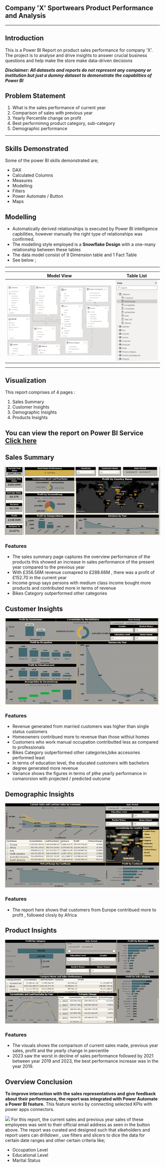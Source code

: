 ## Company 'X' Sportwears Product Performance and Analysis

---
## Introduction
This is a Power BI Report on product sales performance for company 'X'. The project is to analyse and drive insights to answer crucial business questions and help make the store make data-driven decisions

**_Disclaimer: All datasets and reports  do not represent any company or institution but just a dummy dataset to demonstrate the capablities of Power BI_**

## Problem Statement
1. What is the sales performance of current year
2. Comparison of sales with previous year
3. Yearly Percentile change on profit
4. Best performimng product category, sub-category
5. Demographic performance
---
## Skills Demonstrated
Some of the power BI skills demonstrated are;
- DAX
- Calculated Columns
- Measures
- Modelling
- Filters
- Power Automate / Button
- Maps
## Modelling
- Automatically derived relationships is executed by Power BI intelligence capbilities, however manually the right type of relationships was confirmed.
- The modelling style employed is a **Snowflake Design** with a one-many relationship between these tables
- The data model consist of 9 Dimension table and 1 Fact Table
- See below ;
---
  Model View               |     Table List
:-------------------------:|:-------------------------:
![](Model_View.PNG)        | ![](FactDimtable.PNG)
---
## Visualization
This report comprises of 4 pages :
1. Sales Summary
2. Customer Insights
3. Demographic Insights
4. Products Insights

You can view the report on Power BI Service [Click here](https://app.powerbi.com/groups/me/reports/48e0c48b-5b3e-4474-9e3c-5e81abc3115c/ReportSection?experience=power-bi)
---

## Sales Summary
![](Summary3.PNG)
### Features
- The sales summary page captures the overview performance of the products this showed an increase in sales performance of the present year compared to the previous year
- With £356.56M revenue comapred to £288.66M , there was a profit of £152.70 in the current year
- Income group says persons with medium class income bought more products and contributed more in terms of revenue
- Bikes Category outperformed other categories


## Customer Insights
![](Customer.PNG)
### Features
- Revenue generated from married customers was higher than single status customers
- Homeowners contribued more to revenue than those withiut homes
- Customers who work manual occupation contributted less as compared to professionals
- Bikes Category outperformed other categories,bike accesories performed least
- In terms of education level, the educated customers with bachelors degree generated more revenue
- Variance shows the figures in terms of pthe yearly performance in comarorsion with projected / predicted outcome

## Demographic Insights
![](Demographic.PNG)
### Features
- The report here shows that customers from Europe contribued more to profit , followed closly by Africa

## Product Insights
![](Product.PNG)
### Features
- The visuals shows the comparison of current sales made, previous year sales, profit and the yearly change in percentile
- 2023 saw the worst in decline of sales performance followed by 2021 between year 2019 and 2023, the best performance increase was in the year 2019.
  
## Overview Conclusion
**To improve interaction with the sales representatives and give feedback about their performance, the report was integrated with **Power Automate** a Power BI feature.**
This feature works by connecting selected KPIs with power apps connectors.

![](Power_Automate.PNG)
For this report, the current sales and previous year sales of these employees was sent to their official email address as seen in the button above.
The report was curated and designed such that stkeholders and report users can drilldown , use filters and slicers to dice the data for certain date ranges and other certain criteria like;
- Occupation Level
- Educational Level
- Marital Status





 


  

  



